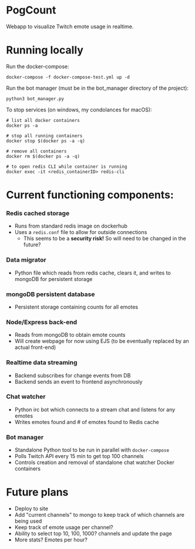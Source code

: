 # PogCount
Webapp to visualize Twitch emote usage in realtime.

# Running locally
Run the docker-compose:
```
docker-compose -f docker-compose-test.yml up -d
```
Run the bot manager (must be in the bot_manager directory of the project):
```
python3 bot_manager.py
```

To stop services (on windows, my condolances for macOS):

```
# list all docker containers
docker ps -a

# stop all running containers
docker stop $(docker ps -a -q)

# remove all containers
docker rm $(docker ps -a -q)

# to open redis CLI while container is running
docker exec -it <redis_containerID> redis-cli
```

# Current functioning components:
### Redis cached storage
- Runs from standard redis image on dockerhub
- Uses a `redis.conf` file to allow for outside connections
  - This seems to be a **security risk!** So will need to be changed in the future?
### Data migrator
- Python file which reads from redis cache, clears it, and writes to mongoDB for persistent storage
### mongoDB persistent database
- Persistent storage containing counts for all emotes
### Node/Express back-end
- Reads from mongoDB to obtain emote counts
- Will create webpage for now using EJS (to be eventually replaced by an actual front-end)
### Realtime data streaming
- Backend subscribes for change events from DB
- Backend sends an event to frontend asynchronously
### Chat watcher
- Python irc bot which connects to a stream chat and listens for any emotes
- Writes emotes found and # of emotes found to Redis cache
### Bot manager
- Standalone Python tool to be run in parallel with `docker-compose`
- Polls Twitch API every 15 min to get top 100 channels
- Controls creation and removal of standalone chat watcher Docker containers


# Future plans
- Deploy to site
- Add "current channels" to mongo to keep track of which channels are being used
- Keep track of emote usage per channel?
- Ability to select top 10, 100, 1000? channels and update the page
- More stats? Emotes per hour?
